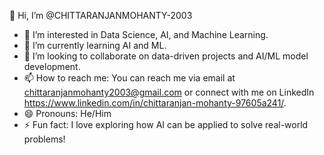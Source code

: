 👋 Hi, I’m @CHITTARANJANMOHANTY-2003
- 👀 I’m interested in Data Science, AI, and Machine Learning.
- 🌱 I’m currently learning AI and ML.
- 💞️ I’m looking to collaborate on data-driven projects and AI/ML model development.
- 📫 How to reach me: You can reach me via email at chittaranjanmohanty2003@gmail.com or connect with me on LinkedIn https://www.linkedin.com/in/chittaranjan-mohanty-97605a241/.
- 😄 Pronouns: He/Him
- ⚡ Fun fact: I love exploring how AI can be applied to solve real-world problems!

  
<!---
CHITTARANJANMOHANTY-2003/CHITTARANJANMOHANTY-2003 is a ✨ special ✨ repository because its `README.md` (this file) appears on your GitHub profile.
You can click the Preview link to take a look at your changes.
--->

